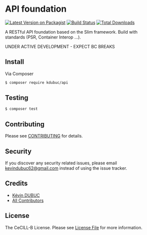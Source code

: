 # API foundation

[![Latest Version on Packagist][ico-version]][link-packagist]
[![Build Status][ico-travis]][link-travis]
[![Total Downloads][ico-downloads]][link-downloads]

A RESTful API foundation based on the Slim framework. Build with standards (PSR, Container Interop ...).

UNDER ACTIVE DEVELOPMENT - EXPECT BC BREAKS

## Install

Via Composer

``` bash
$ composer require kdubuc/api
```

## Testing

``` bash
$ composer test
```

## Contributing

Please see [CONTRIBUTING](.github/CONTRIBUTING.md) for details.

## Security

If you discover any security related issues, please email kevindubuc62@gmail.com instead of using the issue tracker.

## Credits

- [Kévin DUBUC][link-author]
- [All Contributors][link-contributors]

## License

The CeCILL-B License. Please see [License File](LICENSE.md) for more information.

[ico-version]: https://img.shields.io/packagist/v/kdubuc/api.svg?style=flat-square
[ico-travis]: https://img.shields.io/travis/kdubuc/api/master.svg?style=flat-square
[ico-downloads]: https://img.shields.io/packagist/dt/kdubuc/api.svg?style=flat-square

[link-packagist]: https://packagist.org/packages/kdubuc/api
[link-travis]: https://travis-ci.org/kdubuc/api
[link-downloads]: https://packagist.org/packages/kdubuc/api
[link-author]: https://github.com/kdubuc
[link-contributors]: ../../contributors
